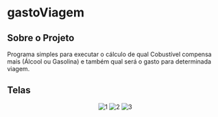 # gastoViagem

<h2> Sobre o Projeto </h2> 
Programa simples para executar o cálculo de qual Cobustível compensa mais (Álcool ou Gasolina) e também qual será o gasto para determinada viagem.

<h2> Telas </h2> 

<div align="center"> 

![1](https://user-images.githubusercontent.com/68405849/189531292-9a57bcb8-004f-41d0-9618-d0168e44dd51.jpg)
![2](https://user-images.githubusercontent.com/68405849/189531286-93981944-9c28-457b-8284-7e25bd35e829.jpg)
![3](https://user-images.githubusercontent.com/68405849/189531291-0bcbac20-476b-43be-adac-5c965539adb8.jpg)

</div> 
